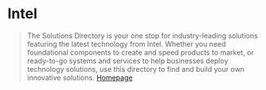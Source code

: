# Intel

> The Solutions Directory is your one stop for industry-leading solutions featuring the latest technology from Intel. Whether you need foundational components to create and speed products to market, or ready-to-go systems and services to help businesses deploy technology solutions, use this directory to find and build your own innovative solutions. [Homepage](https://solutionsdirectory.intel.com/)
